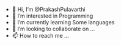 - 👋 Hi, I’m @PrakashPulavarthi
- 👀 I’m interested in Programming 
- 🌱 I’m currently learning Some languages
- 💞️ I’m looking to collaborate on ...
- 📫 How to reach me ...

<!---
Prakash04Pulavarthi/Prakash04Pulavarthi is a ✨ special ✨ repository because its `README.md` (this file) appears on your GitHub profile.
You can click the Preview link to take a look at your changes.
--->
